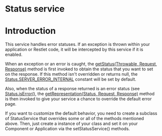 Status service
==============

Introduction
============

This service handles error statuses. If an exception is thrown within
your application or Restlet code, it will be intercepted by this service
if it is enabled.

When an exception or an error is caught, the [getStatus(Throwable,
Request,
Response)](http://web.archive.org/web/20100920234747/http://www.restlet.org/documentation/1.1/api/org/restlet/service/StatusService.html#getStatus%28java.lang.Throwable,%20org.restlet.data.Request,%20org.restlet.data.Response%29)
method is first invoked to obtain the status that you want to set on the
response. If this method isn't overridden or returns null, the
[Status.SERVER\_ERROR\_INTERNAL](http://web.archive.org/web/20100920234747/http://www.restlet.org/documentation/1.1/api/org/restlet/data/Status.html#SERVER_ERROR_INTERNAL)
constant will be set by default.

Also, when the status of a response returned is an error status (see
[Status.isError()](http://web.archive.org/web/20100920234747/http://www.restlet.org/documentation/1.1/api/org/restlet/data/Status.html#isError%28%29),
the [getRepresentation(Status, Request,
Response)](http://web.archive.org/web/20100920234747/http://www.restlet.org/documentation/1.1/api/org/restlet/service/StatusService.html#getRepresentation%28org.restlet.data.Status,%20org.restlet.data.Request,%20org.restlet.data.Response%29)
method is then invoked to give your service a chance to override the
default error page.

If you want to customize the default behavior, you need to create a
subclass of StatusService that overrides some or all of the methods
mentioned above. Then, just create a instance of your class and set it
on your Component or Application via the setStatusService() methods.

